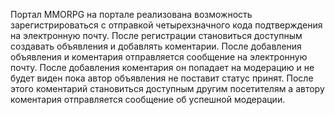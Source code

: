 Портал MMORPG на портале реализована возможность зарегистрироваться с отправкой четырехзначного кода подтверждения на электронную почту.
После регистрации становиться доступным создавать объявления и добавлять коментарии.
После добавления объявления и коментария отправляется сообщение на электронную почту.
После добавления коментария он попадает на модерацию и не будет виден пока автор объявления не поставит 
статус принят. После этого коментарий становиться доступным другим посетителям а автору коментария 
отправляется сообщение об успешной модерации.